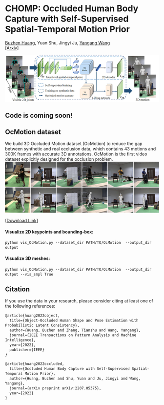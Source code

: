 # CHOMP: Occluded Human Body Capture with Self-Supervised Spatial-Temporal Motion Prior

[Buzhen Huang](http://www.buzhenhuang.com/), Yuan Shu, Jingyi Ju, [Yangang Wang](https://www.yangangwang.com/)<br>
\[[Arxiv](https://arxiv.org/pdf/2207.05375.pdf)\]


![figure](/assets/pipline.jpg)

## Code is coming soon!


## OcMotion dataset

We build 3D Occluded Motion dataset (OcMotion) to reduce the gap between synthetic and real occlusion data, which contains 43 motions and 300K frames with accurate 3D annotations. OcMotion is the first video dataset explicitly designed for the occlusion problem.
![figure](/assets/dataset.jpg)

\[[Download Link](https://pan.baidu.com/s/14Yxz5mt9G-WeU8TK_Lg_yw?pwd=w3yc)\]

#### Visualize 2D keypoints and bounding-box:
```
python vis_OcMotion.py --dataset_dir PATH/TO/OcMotion  --output_dir output 
```
#### Visualize 3D meshes:
```
python vis_OcMotion.py --dataset_dir PATH/TO/OcMotion  --output_dir output --vis_smpl True
```

## Citation
If you use the data in your research, please consider citing at least one of the following references:
```
@article{huang2022object,
  title={Object-Occluded Human Shape and Pose Estimation with Probabilistic Latent Consistency},
  author={Huang, Buzhen and Zhang, Tianshu and Wang, Yangang},
  journal={IEEE Transactions on Pattern Analysis and Machine Intelligence},
  year={2022},
  publisher={IEEE}
}
```
```
@article{huang2022occluded,
  title={Occluded Human Body Capture with Self-Supervised Spatial-Temporal Motion Prior},
  author={Huang, Buzhen and Shu, Yuan and Ju, Jingyi and Wang, Yangang},
  journal={arXiv preprint arXiv:2207.05375},
  year={2022}
}
```
